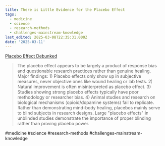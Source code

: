 ```yaml
---
title: There is Little Evidence for the Placebo Effect
tags:
  - medicine
  - science
  - research-methods
  - challenges-mainstream-knowledge
last_edited: 2025-03-08T22:35:31.000Z
date: '2025-03-11'
---
```





[Placebo Effect Debunked](https://carcinisation.com/2024/11/13/a-case-against-the-placebo-effect/?ref=thebrowser.com)

> The placebo effect appears to be largely a product of response bias and questionable research practices rather than genuine healing. Major findings: 1) Placebo effects only show up in subjective measures, never objective ones like wound healing or lab tests. 2) Natural improvement is often misinterpreted as placebo effect. 3) Studies showing strong placebo effects typically have poor methodology or researcher bias. 4) Animal studies and research on biological mechanisms (opioid/dopamine systems) fail to replicate. Rather than demonstrating mind-body healing, placebos mainly serve to blind subjects in research designs. Large "placebo effects" in unblinded studies demonstrate the importance of proper blinding rather than proving placebo power. 

#medicine #science #research-methods #challenges-mainstream-knowledge

